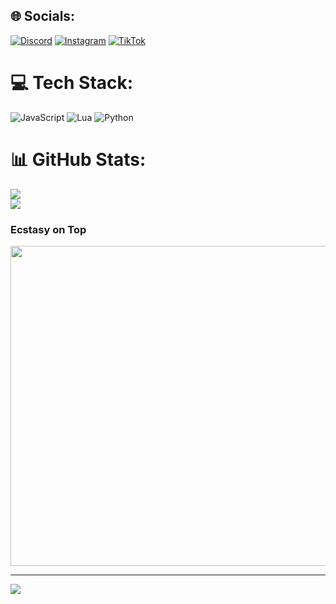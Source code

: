 
## 🌐 Socials:
[![Discord](https://img.shields.io/badge/Discord-%237289DA.svg?logo=discord&logoColor=white)](https://discord.gg/ecstasylua) [![Instagram](https://img.shields.io/badge/Instagram-%23E4405F.svg?logo=Instagram&logoColor=white)](https://instagram.com/pryncelucifer) [![TikTok](https://img.shields.io/badge/TikTok-%23000000.svg?logo=TikTok&logoColor=white)](https://tiktok.com/@pryncelucifer) 

# 💻 Tech Stack:
![JavaScript](https://img.shields.io/badge/javascript-%23323330.svg?style=for-the-badge&logo=javascript&logoColor=%23F7DF1E) ![Lua](https://img.shields.io/badge/lua-%232C2D72.svg?style=for-the-badge&logo=lua&logoColor=white) ![Python](https://img.shields.io/badge/python-3670A0?style=for-the-badge&logo=python&logoColor=ffdd54)
# 📊 GitHub Stats:
![](https://github-readme-streak-stats.herokuapp.com/?user=4jayyy&theme=dark&hide_border=false)<br/>
![](https://github-readme-stats.vercel.app/api/top-langs/?username=4jayyy&theme=dark&hide_border=false&include_all_commits=false&count_private=false&layout=compact)

### Ecstasy on Top
<img src="https://media.giphy.com/media/3o752dyjhKyDJlhJTi/giphy.gif" width="512px"/>

---
[![](https://visitcount.itsvg.in/api?id=4jayyy&icon=0&color=0)](https://visitcount.itsvg.in)
